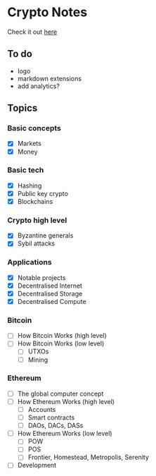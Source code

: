 # Crypto Notes

Check it out [here](http://www.jordanmmck.com/crypto_notes/basic_tech/)

## To do
- logo
- markdown extensions
- add analytics?

## Topics

### Basic concepts
- [x] Markets
- [x] Money

### Basic tech
- [x] Hashing
- [x] Public key crypto
- [x] Blockchains

### Crypto high level
- [x] Byzantine generals
- [x] Sybil attacks

### Applications
- [x] Notable projects
- [x] Decentralised Internet
- [x] Decentralised Storage
- [x] Decentralised Compute

### Bitcoin
- [ ] How Bitcoin Works (high level)
- [ ] How Bitcoin Works (low level)
  - [ ] UTXOs
  - [ ] Mining

### Ethereum
- [ ] The global computer concept
- [ ] How Ethereum Works (high level)
  - [ ] Accounts
  - [ ] Smart contracts
  - [ ] DAOs, DACs, DASs
- [ ] How Ethereum Works (low level)
  - [ ] POW
  - [ ] POS
  - [ ] Frontier, Homestead, Metropolis, Serenity
- [ ] Development

